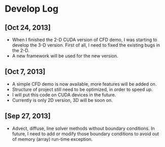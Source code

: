 Develop Log
===========

[Oct 24, 2013]
-----------
* When I finished the 2-D CUDA version of CFD demo, I was starting to develop the 3-D version. First of all, I need to fixed the existing bugs in the 2-D.
* A new framework will be used for the new version.

[Oct 7, 2013]
-----------
* A simple CFD demo is now available, more features will be added on. 
* Structure of project still need to be optimized, in order to speed up.
* I will put this code on CUDA devices in the future.
* Currently is only 2D version, 3D will be soon on.

[Sep 27, 2013]
-----------
* Advect, diffuse, line solver methods without boundary conditions. In future, I need to add or modify those boundary conditions to avoid out of memory (array) run-time exception. 